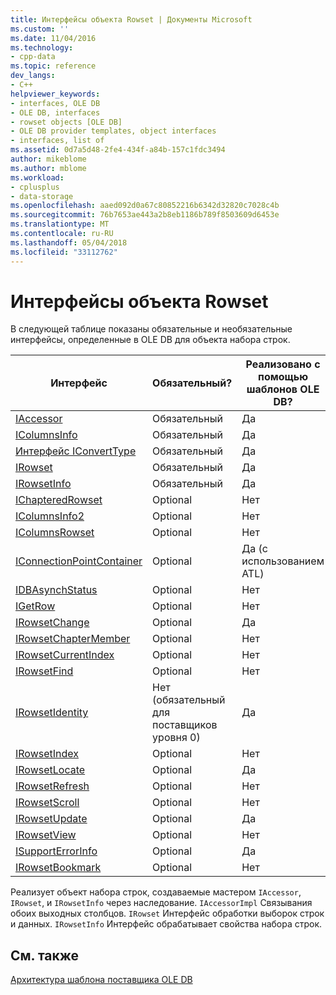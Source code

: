 ```yaml
---
title: Интерфейсы объекта Rowset | Документы Microsoft
ms.custom: ''
ms.date: 11/04/2016
ms.technology:
- cpp-data
ms.topic: reference
dev_langs:
- C++
helpviewer_keywords:
- interfaces, OLE DB
- OLE DB, interfaces
- rowset objects [OLE DB]
- OLE DB provider templates, object interfaces
- interfaces, list of
ms.assetid: 0d7a5d48-2fe4-434f-a84b-157c1fdc3494
author: mikeblome
ms.author: mblome
ms.workload:
- cplusplus
- data-storage
ms.openlocfilehash: aaed092d0a67c80852216b6342d32820c7028c4b
ms.sourcegitcommit: 76b7653ae443a2b8eb1186b789f8503609d6453e
ms.translationtype: MT
ms.contentlocale: ru-RU
ms.lasthandoff: 05/04/2018
ms.locfileid: "33112762"
---
```

# <a name="rowset-object-interfaces"></a>Интерфейсы объекта Rowset
В следующей таблице показаны обязательные и необязательные интерфейсы, определенные в OLE DB для объекта набора строк.  
  
|Интерфейс|Обязательный?|Реализовано с помощью шаблонов OLE DB?|  
|---------------|---------------|--------------------------------------|  
|[IAccessor](https://msdn.microsoft.com/en-us/library/ms719672.aspx)|Обязательный|Да|  
|[IColumnsInfo](https://msdn.microsoft.com/en-us/library/ms724541.aspx)|Обязательный|Да|  
|[Интерфейс IConvertType](https://msdn.microsoft.com/en-us/library/ms715926.aspx)|Обязательный|Да|  
|[IRowset](https://msdn.microsoft.com/en-us/library/ms720986.aspx)|Обязательный|Да|  
|[IRowsetInfo](https://msdn.microsoft.com/en-us/library/ms724541.aspx)|Обязательный|Да|  
|[IChapteredRowset](https://msdn.microsoft.com/en-us/library/ms718180.aspx)|Optional|Нет|  
|[IColumnsInfo2](https://msdn.microsoft.com/en-us/library/ms712953.aspx)|Optional|Нет|  
|[IColumnsRowset](https://msdn.microsoft.com/en-us/library/ms722657.aspx)|Optional|Нет|  
|[IConnectionPointContainer](http://msdn.microsoft.com/library/windows/desktop/ms683857)|Optional|Да (с использованием ATL)|  
|[IDBAsynchStatus](https://msdn.microsoft.com/en-us/library/ms709832.aspx)|Optional|Нет|  
|[IGetRow](https://msdn.microsoft.com/en-us/library/ms718047.aspx)|Optional|Нет|  
|[IRowsetChange](https://msdn.microsoft.com/en-us/library/ms715790.aspx)|Optional|Да|  
|[IRowsetChapterMember](https://msdn.microsoft.com/en-us/library/ms725430.aspx)|Optional|Нет|  
|[IRowsetCurrentIndex](https://msdn.microsoft.com/en-us/library/ms709700.aspx)|Optional|Нет|  
|[IRowsetFind](https://msdn.microsoft.com/en-us/library/ms724221.aspx)|Optional|Нет|  
|[IRowsetIdentity](https://msdn.microsoft.com/en-us/library/ms715913.aspx)|Нет (обязательный для поставщиков уровня 0)|Да|  
|[IRowsetIndex](https://msdn.microsoft.com/en-us/library/ms719604.aspx)|Optional|Нет|  
|[IRowsetLocate](https://msdn.microsoft.com/en-us/library/ms721190.aspx)|Optional|Да|  
|[IRowsetRefresh](https://msdn.microsoft.com/en-us/library/ms714892.aspx)|Optional|Нет|  
|[IRowsetScroll](https://msdn.microsoft.com/en-us/library/ms712984.aspx)|Optional|Нет|  
|[IRowsetUpdate](https://msdn.microsoft.com/en-us/library/ms714401.aspx)|Optional|Да|  
|[IRowsetView](https://msdn.microsoft.com/en-us/library/ms709755.aspx)|Optional|Нет|  
|[ISupportErrorInfo](https://msdn.microsoft.com/en-us/library/ms715816.aspx)|Optional|Да|  
|[IRowsetBookmark](https://msdn.microsoft.com/en-us/library/ms714246.aspx)|Optional|Нет|  
  
 Реализует объект набора строк, создаваемые мастером `IAccessor`, `IRowset`, и `IRowsetInfo` через наследование. `IAccessorImpl` Связывания обоих выходных столбцов. `IRowset` Интерфейс обработки выборок строк и данных. `IRowsetInfo` Интерфейс обрабатывает свойства набора строк.  
  
## <a name="see-also"></a>См. также  
 [Архитектура шаблона поставщика OLE DB](../../data/oledb/ole-db-provider-template-architecture.md)